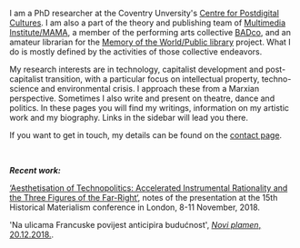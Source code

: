 <!--
.. title: ¡Hola compañera/-o!
.. author: Tomislav Medak
.. date: 2018-02-05 19:52:05 UTC
.. description: This is Tomislav Medak's website. Here you'll find his writing, artistic work, biography and contact.
-->

I am a PhD researcher at the Coventry Unversity's [Centre for Postdigital Cultures](http://www.coventry.ac.uk/research/areas-of-research/postdigital-cultures/). I am also a part of the theory and publishing team of [Multimedia Institute/MAMA](http://www.mi2.hr/en/), a member of the performing arts collective [BADco](http://badco.hr/), and an amateur librarian for the [Memory of the World/Public library](https://memoryoftheworld.org/) project. What I do is mostly defined by the activities of those collective endeavors.

My research interests are in technology, capitalist development and post-capitalist transition, with a particular focus on intellectual property, techno-science and environmental crisis. I approach these from a Marxian perspective. Sometimes I also write and present on theatre, dance and politics. In these pages you will find my writings, information on my artistic work and my biography. Links in the sidebar will lead you there.

If you want to get in touch, my details can be found on the [contact page](/en/contact/).

<br>

***Recent work:***

[‘Aesthetisation of Technopolitics: Accelerated Instrumental Rationality and the Three Figures of the Far-Right‘](/en/aestetisation/), notes of the presentation at the 15th Historical Materialism conference in London, 8-11 November, 2018.

'Na ulicama Francuske povijest anticipira budućnost', [*Novi plamen*, 20.12.2018.](http://www.noviplamen.net/glavna/na-ulicama-francuske-povijest-anticipira-buducnost/).
